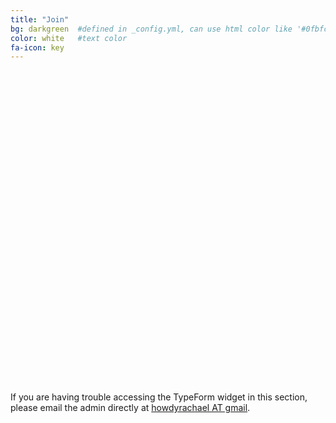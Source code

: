 ```yaml
---
title: "Join"
bg: darkgreen  #defined in _config.yml, can use html color like '#0fbfcf'
color: white   #text color
fa-icon: key
---
```


<!-- Change the width and height values to suit you best -->
<div class="typeform-widget" data-url="https://witchat.typeform.com/to/s5RLl3" data-text="WITchat Invite Request" style="width:100%;height:500px;"></div>
<script>(function(){var qs,js,q,s,d=document,gi=d.getElementById,ce=d.createElement,gt=d.getElementsByTagName,id='typef_orm',b='https://s3-eu-west-1.amazonaws.com/share.typeform.com/';if(!gi.call(d,id)){js=ce.call(d,'script');js.id=id;js.src=b+'widget.js';q=gt.call(d,'script')[0];q.parentNode.insertBefore(js,q)}})()</script>

If you are having trouble accessing the TypeForm widget in this section, please email the admin directly at <a href="mailto:howdyrachael@gmail.com">howdyrachael AT gmail</a>.